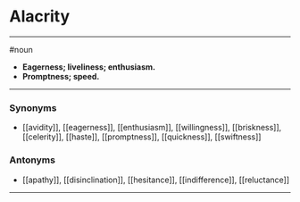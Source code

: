 # Alacrity
---
#noun
- **Eagerness; liveliness; enthusiasm.**
- **Promptness; speed.**
---
### Synonyms
- [[avidity]], [[eagerness]], [[enthusiasm]], [[willingness]], [[briskness]], [[celerity]], [[haste]], [[promptness]], [[quickness]], [[swiftness]]
### Antonyms
- [[apathy]], [[disinclination]], [[hesitance]], [[indifference]], [[reluctance]]
---
